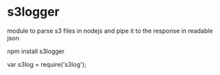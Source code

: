 s3logger
========

module to parse s3 files in nodejs and pipe it to the response in readable json


npm install s3logger

var s3log = require('s3log');

